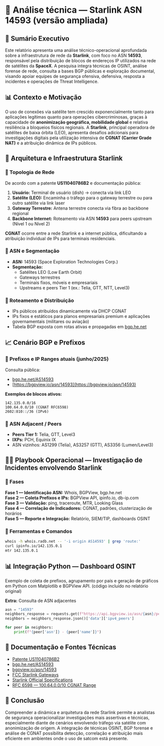 
# 📄 Análise técnica — Starlink ASN 14593 (versão ampliada)

## 📌 Sumário Executivo

Este relatório apresenta uma análise técnico-operacional aprofundada sobre a infraestrutura de rede da **Starlink**, com foco no ASN **14593**, responsável pela distribuição de blocos de endereços IP utilizados na rede de satélites da **SpaceX**. A pesquisa integra técnicas de OSINT, análise forense de rede, consulta a bases BGP públicas e exploração documental, visando apoiar equipes de segurança ofensiva, defensiva, resposta a incidentes e operações de Threat Intelligence.

## 📊 Contexto e Motivação

O uso de conexões via satélite tem crescido exponencialmente tanto para aplicações legítimas quanto para operações cibercriminosas, graças à capacidade de **anonimização geográfica, mobilidade global** e relativa resiliência a bloqueios físicos regionais. A **Starlink**, principal operadora de satélites de baixa órbita (LEO), apresenta desafios adicionais para investigações digitais pela utilização intensiva de **CGNAT (Carrier Grade NAT)** e a atribuição dinâmica de IPs públicos.

## 📡 Arquitetura e Infraestrutura Starlink

### 📍 Topologia de Rede

De acordo com a patente **US11040786B2** e documentação pública:

1. **Usuário:** Terminal de usuário (dish) → conecta via link LEO
2. **Satélite (LEO):** Encaminha o tráfego para o gateway terrestre ou para outro satélite via link laser
3. **Gateway Terrestre:** Antena terrestre conecta via fibra ao backbone regional
4. **Backbone Internet:** Roteamento via ASN **14593** para peers upstream (Nível 1 ou Nível 2)

**CGNAT** ocorre entre a rede Starlink e a internet pública, dificultando a atribuição individual de IPs para terminais residenciais.

### 📍 ASN e Segmentação

- **ASN:** 14593 (Space Exploration Technologies Corp.)
- **Segmentação:**
  - Satélites LEO (Low Earth Orbit)
  - Gateways terrestres
  - Terminais fixos, móveis e empresariais
  - Upstreams e peers Tier 1 (ex.: Telia, GTT, NTT, Level3)

### 📍 Roteamento e Distribuição

- IPs públicos atribuídos dinamicamente via DHCP CGNAT
- IPs fixos e estáticos para planos empresariais premium e aplicações governamentais (militares ou aviação)
- Tabela BGP exposta com rotas ativas e propagadas em [bgp.he.net](https://bgp.he.net/AS14593)

## 📈 Cenário BGP e Prefixos

### 📍 Prefixos e IP Ranges atuais (junho/2025)

Consulta pública:

- [bgp.he.net/AS14593](https://bgp.he.net/AS14593)
- [https://bgpview.io/asn/14593](https://bgpview.io/asn/14593)

**Exemplos de blocos ativos:**

```
142.135.0.0/16
100.64.0.0/10 (CGNAT RFC6598)
2602:810::/36 (IPv6)
```

### 📍 ASN Adjacent / Peers

- **Peers Tier 1:** Telia, GTT, Level3
- **IXPs:** PCH, Equinix IX
- ASN vizinhos: AS1299 (Telia), AS3257 (GTT), AS3356 (Lumen/Level3)

## 🕵️‍♂️ Playbook Operacional — Investigação de Incidentes envolvendo Starlink

### 📌 Fases

**Fase 1 — Identificação ASN:** Whois, BGPView, bgp.he.net  
**Fase 2 — Coleta Prefixos e IPs:** BGPView API, ipinfo.io, db-ip.com  
**Fase 3 — Validação:** ping, traceroute, MTR, Looking Glass  
**Fase 4 — Correlação de Indicadores:** CGNAT, padrões, clusterização de horários  
**Fase 5 — Reporte e Integração:** Relatório, SIEM/TIP, dashboards OSINT  

### 📌 Ferramentas e Comandos

```bash
whois -h whois.radb.net -- '-i origin AS14593' | grep 'route:'
curl ipinfo.io/142.135.0.1
mtr 142.135.0.1
```

## 📊 Integração Python — Dashboard OSINT

Exemplo de coleta de prefixos, agrupamento por país e geração de gráficos em Python com Matplotlib e BGPView API. (código incluído no relatório original)

**Extra:** Consulta de ASN adjacentes

```python
asn = "14593"
neighbors_response = requests.get(f"https://api.bgpview.io/asn/{asn}/peers")
neighbors = neighbors_response.json()['data']['ipv4_peers']

for peer in neighbors:
    print(f"{peer['asn']} - {peer['name']}")
```

## 📜 Documentação e Fontes Técnicas

- [Patente US11040786B2](https://patents.google.com/patent/US11040786B2/en)
- [bgp.he.net/AS14593](https://bgp.he.net/AS14593)
- [bgpview.io/asn/14593](https://bgpview.io/asn/14593)
- [FCC Starlink Gateways](https://fcc.report/FCC-ID/2AWHPR201)
- [Starlink Official Specifications](https://www.starlink.com/specifications)
- [RFC 6598 — 100.64.0.0/10 CGNAT Range](https://datatracker.ietf.org/doc/html/rfc6598)

## 📌 Conclusão

Compreender a dinâmica e arquitetura da rede Starlink permite a analistas de segurança operacionalizar investigações mais assertivas e técnicas, especialmente diante de cenários envolvendo tráfego via satélite com anonimização de origem. A integração de técnicas OSINT, BGP forense e análise de CGNAT possibilita detecção, correlação e atribuição mais eficiente em ambientes onde o uso de satcom está presente.
